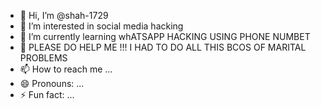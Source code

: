 - 👋 Hi, I’m @shah-1729
- 👀 I’m interested in social media hacking
- 🌱 I’m currently learning whATSAPP HACKING USING PHONE NUMBET 
- 💞️ PLEASE DO HELP ME !!! I HAD TO DO ALL THIS BCOS OF MARITAL PROBLEMS
- 📫 How to reach me ...
- 😄 Pronouns: ...
- ⚡ Fun fact: ...

<!---
shah-1729/shah-1729 is a ✨ special ✨ repository because its `README.md` (this file) appears on your GitHub profile.
You can click the Preview link to take a look at your changes.
--->
